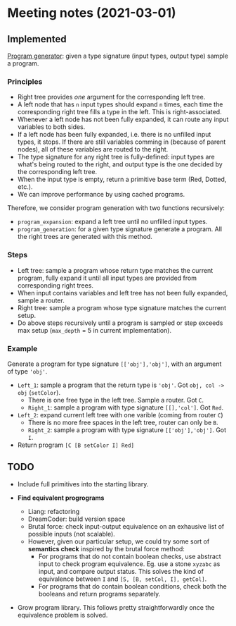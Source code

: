 
# Meeting notes (2021-03-01)

## Implemented

[Program generator](https://github.com/zhaobn/comlog/blob/main/get_programs.py): given a type signature (input types, output type) sample a program.

### Principles

- Right tree provides *one* argument for the corresponding left tree.
- A left node that has `n` input types should expand `n` times, each time the corresponding right tree fills a type in the left. This is right-associated.
- Whenever a left node has not been fully expanded, it can route any input variables to both sides.
- If a left node has been fully expanded, i.e. there is no unfilled input types, it stops. If there are still variables comming in (because of parent nodes), all of these variables are routed to the right.
- The type signature for any right tree is fully-defined: input types are what's being routed to the right, and output type is the one decided by the corresponding left tree.
- When the input type is empty, return a primitive base term (Red, Dotted, etc.).
- We can improve performance by using cached programs.

Therefore, we consider program generation with two functions recursively:

- `program_expansion`: expand a left tree until no unfilled input types.
- `program_generation`: for a given type signature generate a program. All the right trees are generated with this method.

### Steps

- Left tree: sample a program whose return type matches the current program, fully expand it until all input types are provided from corresponding right trees.
- When input contains variables and left tree has not been fully expanded, sample a router.
- Right tree: sample a program whose type signature matches the current setup.
- Do above steps recursively until a program is sampled or step exceeds max setup (`max_depth` = 5 in current implementation).

### Example

Generate a program for type signature `[['obj'],'obj']`, with an argument of type `'obj'`.

- `Left_1`: sample a program that the return type is `'obj'`. Got `obj, col -> obj` (`setColor`).
  - There is one free type in the left tree. Sample a router. Got `C`.
  - `Right_1`: sample a program with type signature `[[],'col']`. Got `Red`.
- `Left_2`: expand current left tree with one varible (coming from router `C`)
  - There is no more free spaces in the left tree, router can only be `B`.
  - `Right_2`: sample a program with type signature `[['obj'],'obj']`. Got `I`.
- Return program `[C [B setColor I] Red]`

## TODO

- Include full primitives into the starting library.

- **Find equivalent progrograms**
  - Liang: refactoring
  - DreamCoder: build version space
  - Brutal force: check input-output equivalence on an exhausive list of possible inputs (not scalable).
  - However, given our particular setup, we could try some sort of **semantics check** inspired by the brutal force method:
    - For programs that do not contain boolean checks, use abstract input to check program equivalence. Eg. use a stone `xyzabc` as input, and compare output status. This solves the kind of equivalence between `I` and `[S, [B, setCol, I], getCol]`.
    - For programs that do contain boolean conditions, check both the booleans and return programs separately.

- Grow program library. This follows pretty straightforwardly once the equivalence problem is solved.
